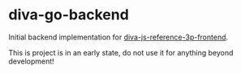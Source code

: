 # diva-go-backend

Initial backend implementation for [diva-js-reference-3p-frontend](https://github.com/Alliander/diva-js-reference-3p-frontend).

This is project is in an early state, do not use it for anything beyond development!
